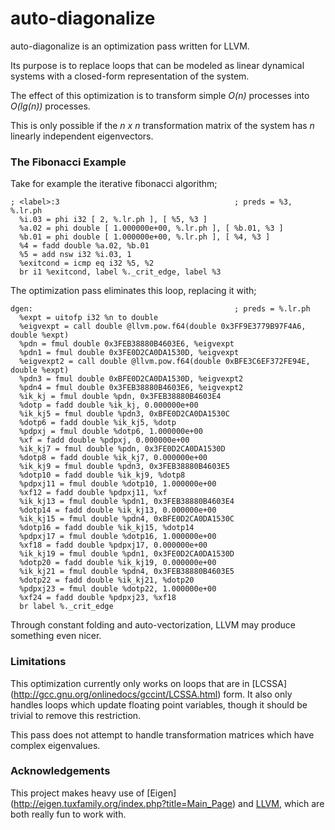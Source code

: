 auto-diagonalize
================

auto-diagonalize is an optimization pass written for LLVM.

Its purpose is to replace loops that can be modeled as linear dynamical
systems with a closed-form representation of the system.

The effect of this optimization is to transform simple _O(n)_ processes
into _O(lg(n))_ processes.

This is only possible if the _n x n_ transformation matrix of the system
has _n_ linearly independent eigenvectors.

### The Fibonacci Example

Take for example the iterative fibonacci algorithm;

```
; <label>:3                                       ; preds = %3, %.lr.ph
  %i.03 = phi i32 [ 2, %.lr.ph ], [ %5, %3 ]
  %a.02 = phi double [ 1.000000e+00, %.lr.ph ], [ %b.01, %3 ]
  %b.01 = phi double [ 1.000000e+00, %.lr.ph ], [ %4, %3 ]
  %4 = fadd double %a.02, %b.01
  %5 = add nsw i32 %i.03, 1
  %exitcond = icmp eq i32 %5, %2
  br i1 %exitcond, label %._crit_edge, label %3
```

The optimization pass eliminates this loop, replacing it with;

```
dgen:                                             ; preds = %.lr.ph
  %expt = uitofp i32 %n to double
  %eigvexpt = call double @llvm.pow.f64(double 0x3FF9E3779B97F4A6, double %expt)
  %pdn = fmul double 0x3FEB38880B4603E6, %eigvexpt
  %pdn1 = fmul double 0x3FE0D2CA0DA1530D, %eigvexpt
  %eigvexpt2 = call double @llvm.pow.f64(double 0xBFE3C6EF372FE94E, double %expt)
  %pdn3 = fmul double 0xBFE0D2CA0DA1530D, %eigvexpt2
  %pdn4 = fmul double 0x3FEB38880B4603E6, %eigvexpt2
  %ik_kj = fmul double %pdn, 0x3FEB38880B4603E4
  %dotp = fadd double %ik_kj, 0.000000e+00
  %ik_kj5 = fmul double %pdn3, 0xBFE0D2CA0DA1530C
  %dotp6 = fadd double %ik_kj5, %dotp
  %pdpxj = fmul double %dotp6, 1.000000e+00
  %xf = fadd double %pdpxj, 0.000000e+00
  %ik_kj7 = fmul double %pdn, 0x3FE0D2CA0DA1530D
  %dotp8 = fadd double %ik_kj7, 0.000000e+00
  %ik_kj9 = fmul double %pdn3, 0x3FEB38880B4603E5
  %dotp10 = fadd double %ik_kj9, %dotp8
  %pdpxj11 = fmul double %dotp10, 1.000000e+00
  %xf12 = fadd double %pdpxj11, %xf
  %ik_kj13 = fmul double %pdn1, 0x3FEB38880B4603E4
  %dotp14 = fadd double %ik_kj13, 0.000000e+00
  %ik_kj15 = fmul double %pdn4, 0xBFE0D2CA0DA1530C
  %dotp16 = fadd double %ik_kj15, %dotp14
  %pdpxj17 = fmul double %dotp16, 1.000000e+00
  %xf18 = fadd double %pdpxj17, 0.000000e+00
  %ik_kj19 = fmul double %pdn1, 0x3FE0D2CA0DA1530D
  %dotp20 = fadd double %ik_kj19, 0.000000e+00
  %ik_kj21 = fmul double %pdn4, 0x3FEB38880B4603E5
  %dotp22 = fadd double %ik_kj21, %dotp20
  %pdpxj23 = fmul double %dotp22, 1.000000e+00
  %xf24 = fadd double %pdpxj23, %xf18
  br label %._crit_edge
```

Through constant folding and auto-vectorization, LLVM may produce something
even nicer.

### Limitations

This optimization currently only works on loops that are in [LCSSA]
(http://gcc.gnu.org/onlinedocs/gccint/LCSSA.html) form. It also only
handles loops which update floating point variables, though it should be
trivial to remove this restriction.

This pass does not attempt to handle transformation matrices which have
complex eigenvalues.

### Acknowledgements

This project makes heavy use of [Eigen]
(http://eigen.tuxfamily.org/index.php?title=Main_Page) and [LLVM](
http://llvm.org), which are both really fun to work with.
